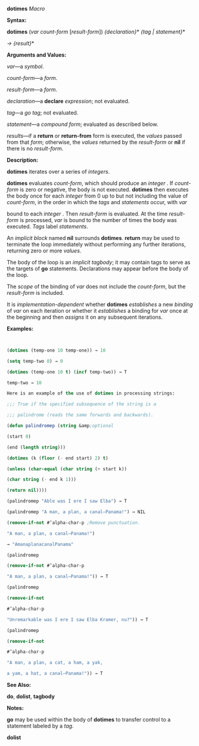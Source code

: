 **dotimes** *Macro* 



**Syntax:** 



**dotimes** (*var count-form* [*result-form*]) *\{declaration\}*\* *\{tag | statement\}*\* 



*→ \{result\}*\* 



**Arguments and Values:** 



*var*—a *symbol*. 



*count-form*—a *form*. 



*result-form*—a *form*. 



*declaration*—a **declare** *expression*; not evaluated. 



*tag*—a *go tag*; not evaluated. 



*statement*—a *compound form*; evaluated as described below. 



*results*—if a **return** or **return-from** form is executed, the *values* passed from that *form*; otherwise, the *values* returned by the *result-form* or **nil** if there is no *result-form*. 



**Description:** 



**dotimes** iterates over a series of *integers*. 



**dotimes** evaluates *count-form*, which should produce an *integer* . If *count-form* is zero or negative, the body is not executed. **dotimes** then executes the body once for each *integer* from 0 up to but not including the value of *count-form*, in the order in which the *tags* and *statements* occur, with *var* 



bound to each *integer* . Then *result-form* is evaluated. At the time *result-form* is processed, *var* is bound to the number of times the body was executed. *Tags* label *statements*. 



An *implicit block* named **nil** surrounds **dotimes**. **return** may be used to terminate the loop immediately without performing any further iterations, returning zero or more *values*. 



The body of the loop is an *implicit tagbody*; it may contain tags to serve as the targets of **go** statements. Declarations may appear before the body of the loop. 



The *scope* of the binding of *var* does not include the *count-form*, but the *result-form* is included. 



It is *implementation-dependent* whether **dotimes** *establishes* a new *binding* of *var* on each iteration or whether it *establishes* a binding for *var* once at the beginning and then *assigns* it on any subsequent iterations. 







 



 



**Examples:**
```lisp
 

(dotimes (temp-one 10 temp-one)) → 10 

(setq temp-two 0) → 0 

(dotimes (temp-one 10 t) (incf temp-two)) → T 

temp-two → 10 

Here is an example of the use of dotimes in processing strings: 

;;; True if the specified subsequence of the string is a 

;;; palindrome (reads the same forwards and backwards). 

(defun palindromep (string &amp;optional 

(start 0) 

(end (length string))) 

(dotimes (k (floor (- end start) 2) t) 

(unless (char-equal (char string (+ start k)) 

(char string (- end k 1))) 

(return nil)))) 

(palindromep "Able was I ere I saw Elba") → T 

(palindromep "A man, a plan, a canal–Panama!") → NIL 

(remove-if-not #’alpha-char-p ;Remove punctuation. 

"A man, a plan, a canal–Panama!") 

→ "AmanaplanacanalPanama" 

(palindromep 

(remove-if-not #’alpha-char-p 

"A man, a plan, a canal–Panama!")) → T 

(palindromep 

(remove-if-not 

#’alpha-char-p 

"Unremarkable was I ere I saw Elba Kramer, nu?")) → T 

(palindromep 

(remove-if-not 

#’alpha-char-p 

"A man, a plan, a cat, a ham, a yak, 

a yam, a hat, a canal–Panama!")) → T 


```
**See Also:** 



**do**, **dolist**, **tagbody** 



**Notes:** 



**go** may be used within the body of **dotimes** to transfer control to a statement labeled by a *tag*. 



 



 



**dolist** 



